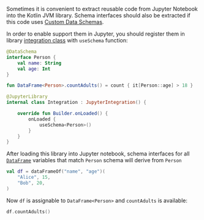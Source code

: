 [//]: # (title: Use external Data Schemas in Jupyter)

<!---IMPORT org.jetbrains.kotlinx.dataframe.samples.api.Schemas-->

Sometimes it is convenient to extract reusable code from Jupyter Notebook into the Kotlin JVM library.
Schema interfaces should also be extracted if this code uses [Custom Data Schemas](schemasCustom.md). 

In order to enable support them in Jupyter, you should register them in
library [integration class](https://github.com/Kotlin/kotlin-jupyter/blob/master/docs/libraries.md) with `useSchema`
function:

```kotlin
@DataSchema
interface Person {
    val name: String
    val age: Int
}

fun DataFrame<Person>.countAdults() = count { it[Person::age] > 18 }

@JupyterLibrary
internal class Integration : JupyterIntegration() {

    override fun Builder.onLoaded() {
        onLoaded {
            useSchema<Person>()
        }
    }
}
```

After loading this library into Jupyter notebook, schema interfaces for all [`DataFrame`](DataFrame.md) variables that match `Person`
schema will derive from `Person`

<!---FUN createDf-->

```kotlin
val df = dataFrameOf("name", "age")(
    "Alice", 15,
    "Bob", 20,
)
```

<!---END-->

Now `df` is assignable to `DataFrame<Person>` and `countAdults` is available:

```kotlin
df.countAdults()
```
